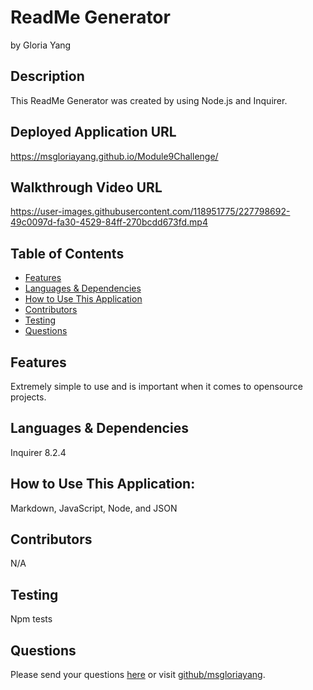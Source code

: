 # ReadMe Generator 
by Gloria Yang
## Description
This ReadMe Generator was created by using Node.js and Inquirer.
## Deployed Application URL
https://msgloriayang.github.io/Module9Challenge/
## Walkthrough Video URL
https://user-images.githubusercontent.com/118951775/227798692-49c0097d-fa30-4529-84ff-270bcdd673fd.mp4
## Table of Contents
* [Features](#features)
* [Languages & Dependencies](#languagesanddependencies)
* [How to Use This Application](#HowtoUseThisApplication)
* [Contributors](#contributors)
* [Testing](#testing)
* [Questions](#questions)
## Features
Extremely simple to use and is important when it comes to opensource projects.
## Languages & Dependencies
Inquirer 8.2.4
## How to Use This Application:
Markdown, JavaScript, Node, and JSON
## Contributors
N/A
## Testing
Npm tests
## Questions
Please send your questions [here](mailto:lookmeup@gmail.com?subject=[GitHub]%20Dev%20Connect) or visit [github/msgloriayang](https://github.com/msgloriayang).
